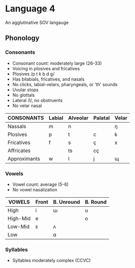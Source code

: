 # Language 4

An agglutinative SOV langauge

## Phonology

### Consonants

 - Consonant count: moderately large (26-33)
 - Voicing in plosives and fricatives
 - Plosives /p t k b d g/
 - Has bilabials, fricatives, and nasals
 - No clicks, labial-velars, pharyngeals, or 'th' sounds
 - Uvular stops
 - No glottals
 - Lateral /l/, no obstruents
 - No velar nasal

| CONSONANTS   | Labial | Alveolar | Palatal | Velar |
|---           |---     |---       |---      |---    |
| Nassals      | m      | n        |         | ŋ     |
| Plosives     | p      | t        | c       | k     |
| Fricatives   | f      | s        | ç       | x     |
| Affricates   |        | ts       | cç      |       |
| Approximants | w      | l        | j       | ɰ     |
 
### Vowels

 - Vowel count: average (5-6)
 - No vowel nasalization

| VOWELS   | Front | B. Unround | B. Round |
|---       |---    |---         |---       |
| High     | i     | ɯ          | u        |
| High-Mid | e     |            | o        |
| Low-Mid  | ɛ     | ʌ          |          |
| Low      |       | ɑ          |          |

### Syllables

 - Syllables moderately complex (CCVC)
 